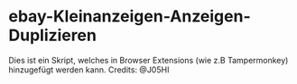 # ebay-Kleinanzeigen-Anzeigen-Duplizieren
Dies ist ein Skript, welches in Browser Extensions (wie z.B Tampermonkey) hinzugefügt werden kann. Credits: @J05HI
